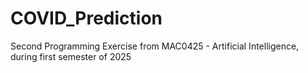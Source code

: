 # COVID_Prediction
Second Programming Exercise from MAC0425 - Artificial Intelligence, during first semester of 2025
